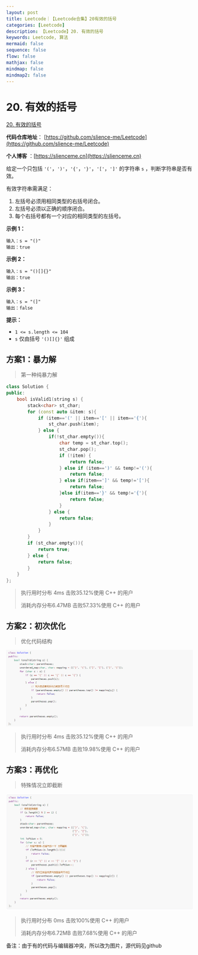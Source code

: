 ```yaml
---
layout: post
title: Leetcode｜【Leetcode合集】20有效的括号
categories: [Leetcode]
description: 【Leetcode】20. 有效的括号
keywords: Leetcode, 算法
mermaid: false
sequence: false
flow: false
mathjax: false
mindmap: false
mindmap2: false
---
```


# 20. 有效的括号

[20. 有效的括号](https://leetcode.cn/problems/valid-parentheses/)

**代码仓库地址**： [https://github.com/slience-me/Leetcode](https://github.com/slience-me/Leetcode)

**个人博客** ：[https://slienceme.cn](https://slienceme.cn)

给定一个只包括 `'('`，`')'`，`'{'`，`'}'`，`'['`，`']'` 的字符串 `s` ，判断字符串是否有效。

有效字符串需满足：

1. 左括号必须用相同类型的右括号闭合。
2. 左括号必须以正确的顺序闭合。
3. 每个右括号都有一个对应的相同类型的左括号。

 

**示例 1：**

```
输入：s = "()"
输出：true
```

**示例 2：**

```
输入：s = "()[]{}"
输出：true
```

**示例 3：**

```
输入：s = "(]"
输出：false
```

 

**提示：**

- `1 <= s.length <= 104`
- `s` 仅由括号 `'()[]{}'` 组成



## 方案1：暴力解

> 第一种纯暴力解

```cpp
class Solution {
public:
    bool isValid1(string s) {
        stack<char> st_char;
        for (const auto &item: s){
            if (item=='(' || item=='[' || item=='{'){
                st_char.push(item);
            } else {
                if(!st_char.empty()){
                    char temp = st_char.top();
                    st_char.pop();
                    if (!item) {
                        return false;
                    } else if (item==')' && temp!='('){
                        return false;
                    } else if(item==']' && temp!='['){
                        return false;
                    }else if(item=='}' && temp!='{'){
                        return false;
                    }
                } else {
                    return false;
                }
            }
        }
        if (st_char.empty()){
            return true;
        } else {
            return false;
        }
    }
};
```

> 执行用时分布 4ms 击败35.12%使用 C++ 的用户
>
> 消耗内存分布6.47MB 击败57.33%使用 C++ 的用户



## 方案2：初次优化

> 优化代码结构

 ![image-20231125120212012](/images/posts/image-20231125120212012.png)

> 执行用时分布 4ms 击败35.12%使用 C++ 的用户
>
> 消耗内存分布6.57MB 击败19.98%使用 C++ 的用户



## 方案3：再优化

> 特殊情况立即截断

![image-20231125120228950](/images/posts/image-20231125120228950.png)


> 执行用时分布 0ms 击败100%使用 C++ 的用户
>
> 消耗内存分布6.72MB 击败7.68%使用 C++ 的用户
> 

备注：由于有的代码与编辑器冲突，所以改为图片，源代码见github